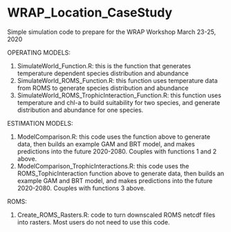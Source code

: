 # WRAP_Location_CaseStudy
Simple simulation code to prepare for the WRAP Workshop March 23-25, 2020

OPERATING MODELS:
1. SimulateWorld_Function.R: this is the function that generates temperature dependent species distribution and abundance
2. SimulateWorld_ROMS_Function.R: this function uses temperature data from ROMS to generate species distribution and abundance
3. SimulateWorld_ROMS_TrophicInteraction_Function.R: this function uses temperature and chl-a to build suitability for two species, and generate distribution and abundance for one species. 

ESTIMATION MODELS:
1. ModelComparison.R: this code uses the function above to generate data, then builds an example GAM and BRT model, and makes predictions into the future 2020-2080. Couples with functions 1 and 2 above. 
2. ModelComparison_TrophicInteractions.R: this code uses the ROMS_TophicInteraction function above to generate data, then builds an example GAM and BRT model, and makes predictions into the future 2020-2080. Couples with functions 3 above. 

ROMS:
1. Create_ROMS_Rasters.R: code to turn downscaled ROMS netcdf files into rasters. Most users do not need to use this code. 
